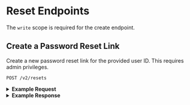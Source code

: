 # Reset Endpoints
The `write` scope is required for the create endpoint.

## Create a Password Reset Link
Create a new password reset link for the provided user ID. This requires admin privileges.

```
POST /v2/resets
```

<details>
<summary><strong>Example Request</strong></summary>

```sh
curl -X POST \
  -H "Authorization: Bearer ${ACCESS_TOKEN}" \
  -H "Content-Type: application/json" -H "Accept: application/json" \
  -d "{\"id\" : \"5846c3949a8920472d4c8793\"}"
  https://northstar.dosomething.org/v2/resets
```
</details>

<details>
<summary><strong>Example Response</strong></summary>

```js
// 200 OK

{
  "url": "http:\/\/northstar.dev:8000\/password\/reset\/5d8c35cb8d5151ec2fa8b278fd17e0ba19f1a52a3c01ffc9c2e454961038fb1d?email=passwordless-fool92%40dosomething.org"
}
```
</details>

